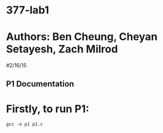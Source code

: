 # 377-lab1
# Authors: Ben Cheung, Cheyan Setayesh, Zach Milrod
#2/16/15




## P1 Documentation

# Firstly, to run P1:
 ` gcc -o p1 p1.c `